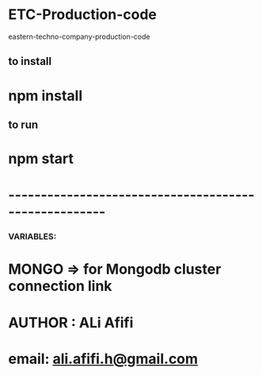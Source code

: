 # ETC-Production-code
eastern-techno-company-production-code

## to install 
# npm install
## to run 
# npm start 
# -----------------------------------------------------

### VARIABLES:
# MONGO  => for Mongodb cluster connection link 
# AUTHOR : ALi Afifi
# email: ali.afifi.h@gmail.com

